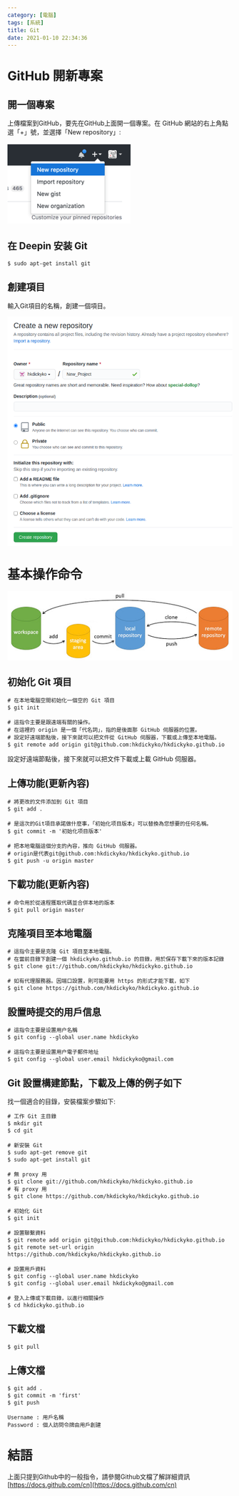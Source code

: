 ```yaml
---
category: [電腦]
tags: [系統]
title: Git
date: 2021-01-10 22:34:36
---
```


# GitHub 開新專案
## 開一個專案
上傳檔案到GitHub，要先在GitHub上面開一個專案。在 GitHub 網站的右上角點選「+」號，並選擇「New repository」:

![](../assets/img/git/git_create.png)

## 在 Deepin 安装 **Git**

```
$ sudo apt-get install git
```

## 創建項目
輸入Git項目的名稱，創建一個項目。

![](../assets/img/git/git_input.png)

# 基本操作命令

![](../assets/img/git/git_command.png)


## 初始化 Git 項目

```
# 在本地電腦空間初始化一個空的 Git 項目
$ git init

# 這指令主要是跟遠端有關的操作。
# 在這裡的 origin 是一個「代名詞」，指的是後面那 GitHub 伺服器的位置。
# 設定好遠端節點後，接下來就可以把文件從 GitHub 伺服器，下載或上傳至本地電腦。
$ git remote add origin git@github.com:hkdickyko/hkdickyko.github.io
```

設定好遠端節點後，接下來就可以把文件下載或上載 GitHub 伺服器。


## 上傳功能(更新內容)

```
# 將更改的文件添加到 Git 項目
$ git add .

# 是這次的Git項目承諾做什麼事，「初始化项目版本」可以替換為您想要的任何名稱。
$ git commit -m '初始化项目版本'

# 把本地電腦這個分支的內容，推向 GitHub 伺服器。
# origin是代表git@github.com:hkdickyko/hkdickyko.github.io
$ git push -u origin master
```

## 下載功能(更新內容)

```
# 命令用於從遠程獲取代碼並合併本地的版本
$ git pull origin master
```

## 克隆項目至本地電腦

```
# 這指令主要是克隆 Git 項目至本地電腦。
# 在當前目錄下創建一個 hkdickyko.github.io 的目錄，用於保存下載下來的版本記錄
$ git clone git://github.com/hkdickyko/hkdickyko.github.io

# 如有代理服務器。因端口設置，則可能要用 https 的形式才能下載，如下
$ git clone https://github.com/hkdickyko/hkdickyko.github.io
```

## 設置時提交的用戶信息

```
# 這指令主要是设置用户名稱
$ git config --global user.name hkdickyko

# 這指令主要是设置用户電子郵件地址
$ git config --global user.email hkdickyko@gmail.com
```

## Git 設置構建節點，下載及上傳的例子如下


找一個適合的目錄，安裝檔案步驟如下:

```
# 工作 Git 主目錄
$ mkdir git
$ cd git

# 新安裝 Git
$ sudo apt-get remove git
$ sudo apt-get install git

# 無 proxy 用
$ git clone git://github.com/hkdickyko/hkdickyko.github.io
# 有 proxy 用
$ git clone https://github.com/hkdickyko/hkdickyko.github.io

# 初始化 Git
$ git init

# 設置聯繫資料
$ git remote add origin git@github.com:hkdickyko/hkdickyko.github.io
$ git remote set-url origin https://github.com/hkdickyko/hkdickyko.github.io

# 設置用戶資料
$ git config --global user.name hkdickyko
$ git config --global user.email hkdickyko@gmail.com

# 登入上傳或下載目錄，以進行相關操作
$ cd hkdickyko.github.io
```

## 下載文檔

```
$ git pull
```

## 上傳文檔

```
$ git add .
$ git commit -m 'first'
$ git push

Username : 用戶名稱
Password : 個人訪問令牌由用戶創建
```

# 結語

上面只提到Github中的一般指令，請參閱Github文檔了解詳細資訊 [https://docs.github.com/cn](https://docs.github.com/cn)